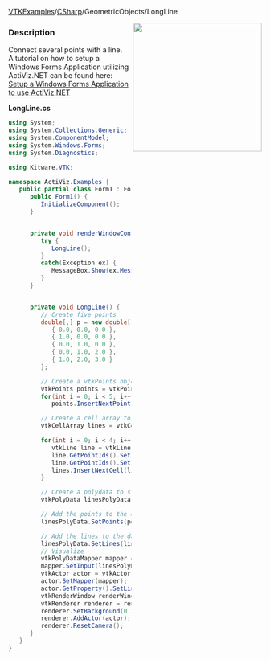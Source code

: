 [VTKExamples](Home)/[CSharp](CSharp)/GeometricObjects/LongLine

<img align="right" src="https://github.com/lorensen/VTKExamples/raw/master/Testing/Baseline/GeometricObjects/TestLongLine.png" width="256" />

### Description
Connect several points with a line.<br />
A tutorial on how to setup a Windows Forms Application utilizing ActiViz.NET can be found here: [Setup a Windows Forms Application to use ActiViz.NET](http://www.vtk.org/Wiki/VTK/CSharp/ActiViz.NET)

**LongLine.cs**
```csharp
using System;
using System.Collections.Generic;
using System.ComponentModel;
using System.Windows.Forms;
using System.Diagnostics;

using Kitware.VTK;

namespace ActiViz.Examples {
   public partial class Form1 : Form {
      public Form1() {
         InitializeComponent();
      }


      private void renderWindowControl1_Load(object sender, EventArgs e) {
         try {
            LongLine();
         }
         catch(Exception ex) {
            MessageBox.Show(ex.Message, "Exception", MessageBoxButtons.OK);
         }
      }


      private void LongLine() {
         // Create five points 
         double[,] p = new double[,] { 
            { 0.0, 0.0, 0.0 }, 
            { 1.0, 0.0, 0.0 },
            { 0.0, 1.0, 0.0 },
            { 0.0, 1.0, 2.0 },
            { 1.0, 2.0, 3.0 }
         };

         // Create a vtkPoints object and store the points in it
         vtkPoints points = vtkPoints.New();
         for(int i = 0; i < 5; i++)
            points.InsertNextPoint(p[i, 0], p[i, 1], p[i, 2]);

         // Create a cell array to store the lines in and add the lines to it
         vtkCellArray lines = vtkCellArray.New();

         for(int i = 0; i < 4; i++) {
            vtkLine line = vtkLine.New();
            line.GetPointIds().SetId(0, i);
            line.GetPointIds().SetId(1, i + 1);
            lines.InsertNextCell(line);
         }

         // Create a polydata to store everything in
         vtkPolyData linesPolyData = vtkPolyData.New();

         // Add the points to the dataset
         linesPolyData.SetPoints(points);

         // Add the lines to the dataset
         linesPolyData.SetLines(lines);
         // Visualize
         vtkPolyDataMapper mapper = vtkPolyDataMapper.New();
         mapper.SetInput(linesPolyData);
         vtkActor actor = vtkActor.New();
         actor.SetMapper(mapper);
         actor.GetProperty().SetLineWidth(4);
         vtkRenderWindow renderWindow = renderWindowControl1.RenderWindow;
         vtkRenderer renderer = renderWindow.GetRenderers().GetFirstRenderer();
         renderer.SetBackground(0.2, 0.3, 0.4);
         renderer.AddActor(actor);
         renderer.ResetCamera();
      }
   }
}
```
